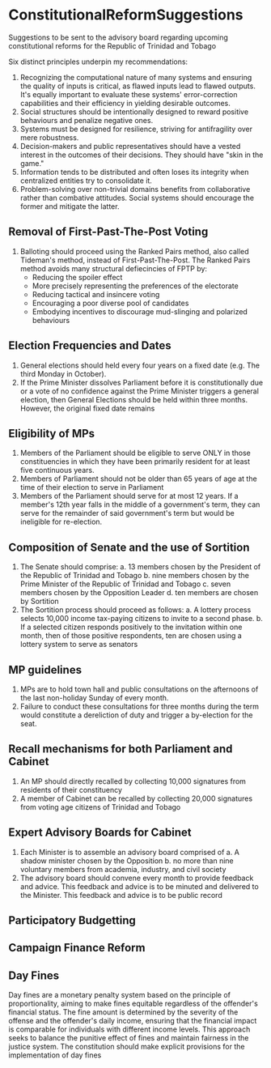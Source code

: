 # ConstitutionalReformSuggestions
Suggestions to be sent to the advisory board regarding upcoming constitutional reforms for the Republic of Trinidad and Tobago

Six distinct principles underpin my recommendations: 
1. Recognizing the computational nature of many systems and ensuring the quality of inputs is critical, as flawed inputs lead to flawed outputs. It's equally important to evaluate these systems' error-correction capabilities and their efficiency in yielding desirable outcomes.
2. Social structures should be intentionally designed to reward positive behaviours and penalize negative ones.
3. Systems must be designed for resilience, striving for antifragility over mere robustness.
4. Decision-makers and public representatives should have a vested interest in the outcomes of their decisions. They should have "skin in the game."
5. Information tends to be distributed and often loses its integrity when centralized entities try to consolidate it.
6. Problem-solving over non-trivial domains benefits from collaborative rather than combative attitudes. Social systems should encourage the former and mitigate the latter.
   

## Removal of First-Past-The-Post Voting
1. Balloting should proceed using the Ranked Pairs method, also called Tideman's method, instead of First-Past-The-Post. The Ranked Pairs method avoids many structural defiecincies of FPTP by:
   * Reducing the spoiler effect
   * More precisely representing the preferences of the electorate
   * Reducing tactical and insincere voting
   * Encouraging a poor diverse pool of candidates
   * Embodying incentives to discourage mud-slinging and polarized behaviours 

## Election Frequencies and Dates
1. General elections should held every four years on a fixed date (e.g. The third Monday in October).
2. If the Prime Minister dissolves Parliament before it is constitutionally due or a vote of no confidence against the Prime Minister triggers a general election, then General Elections should be held within three months. However, the original fixed date remains

## Eligibility of MPs
1. Members of the Parliament should be eligible to serve ONLY in those constituencies in which they have been primarily resident for at least five continuous years.
2. Members of Parliament should not be older than 65 years of age at the time of their election to serve in Parliament
3. Members of the Parliament should serve for at most 12 years. If a member's 12th year falls in the middle of a government's term, they can serve for the remainder of said government's term but would be ineligible for re-election.


## Composition of Senate and the use of Sortition
1. The Senate should comprise:
   a. 13 members chosen by the President of the Republic of Trinidad and Tobago
   b. nine members chosen by the Prime Minister of the Republic of Trinidad and Tobago
   c. seven members chosen by the Opposition Leader
   d. ten members are chosen by Sortition
2. The Sortition process should proceed as follows:
   a. A lottery process selects 10,000  income tax-paying citizens to invite to a second phase.
   b. If a selected citizen responds positively to the invitation within one month, then of those positive respondents, ten are chosen using a lottery system to serve as senators

## MP guidelines
1. MPs are to hold town hall and public consultations on the afternoons of the last non-holiday Sunday of every month.
2. Failure to conduct these consultations for three months during the term would constitute a dereliction of duty and trigger a by-election for the seat.

## Recall mechanisms for both Parliament and Cabinet 
1. An MP should directly recalled by collecting 10,000 signatures from residents of their constituency
2. A member of Cabinet can be recalled by collecting 20,000 signatures from voting age citizens of Trinidad and Tobago

## Expert Advisory Boards for Cabinet 
1. Each Minister is to assemble an advisory board comprised of
   a. A shadow minister chosen by the Opposition
   b. no more than nine voluntary members from academia, industry, and civil society
2. The advisory board should convene every month to provide feedback and advice. This feedback and advice is to be minuted and delivered to the Minister. This feedback and advice is to be public record

## Participatory Budgetting

## Campaign Finance Reform

## Day Fines
Day fines are a monetary penalty system based on the principle of proportionality, aiming to make fines equitable regardless of the offender's financial status. The fine amount is determined by the severity of the offense and the offender's daily income, ensuring that the financial impact is comparable for individuals with different income levels. This approach seeks to balance the punitive effect of fines and maintain fairness in the justice system. The constitution should make explicit provisions for the implementation of day fines
